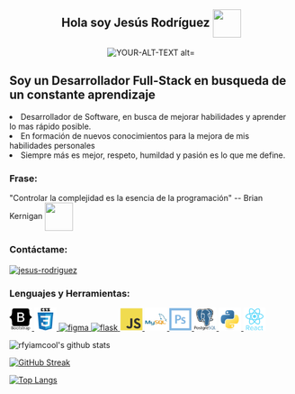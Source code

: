 <div id="header" align="center">

 ##                      Hola soy Jesús Rodríguez <img align="center" src="https://media.giphy.com/media/SWoSkN6DxTszqIKEqv/giphy.gif"  height="50" width="50" />
 </h1>
 </div>


<div id="header" align="center">
<picture class="w-25">
 <source media="(prefers-color-scheme: dark) alt="bootstrap" width="400" height="400"" srcset="https://media.giphy.com/media/doXBzUFJRxpaUbuaqz/giphy.gif">
 <source media="(prefers-color-scheme: light) alt="bootstrap" width="400" height="400"" srcset="https://media.giphy.com/media/doXBzUFJRxpaUbuaqz/giphy.gif">
 <img alt="YOUR-ALT-TEXT alt="bootstrap" width="400" height="400" " src="https://media.giphy.com/media/doXBzUFJRxpaUbuaqz/giphy.gif">
  
</picture>
 </div>
 


## Soy un Desarrollador Full-Stack en busqueda de un constante aprendizaje
<li>Desarrollador de Software, en busca de mejorar habilidades y aprender lo mas rápido posible.</li>
  <li> En formación de nuevos conocimientos para la mejora de mis habilidades personales</li>
<li>Siempre más es mejor, respeto, humildad y pasión es lo que me define.</li>

<h3 align="left">Frase:</h3>
<p align="left">
<p> "Controlar la complejidad es la esencia de la programación"
-- Brian Kernigan 
 <img align="center" src="https://media.giphy.com/media/dvsjHZc6P3oozpp9I4/giphy.gif"  height="50" width="50" />
</p>

</p>


<h3 align="left">Contáctame:</h3>
<p align="left">
<a href="https://linkedin.com/in/jesus-rodriguez-62a28316b/" target="blank"><img align="center" src="https://raw.githubusercontent.com/rahuldkjain/github-profile-readme-generator/master/src/images/icons/Social/linked-in-alt.svg" alt="jesus-rodriguez" height="30" width="40" /></a>
</p>




<h3 align="left">Lenguajes y Herramientas:</h3>
<p align="left"> <a href="https://getbootstrap.com" target="_blank" rel="noreferrer"> <img src="https://raw.githubusercontent.com/devicons/devicon/master/icons/bootstrap/bootstrap-plain-wordmark.svg" alt="bootstrap" width="40" height="40"/> </a> <a href="https://www.w3schools.com/css/" target="_blank" rel="noreferrer"> <img src="https://raw.githubusercontent.com/devicons/devicon/master/icons/css3/css3-original-wordmark.svg" alt="css3" width="40" height="40"/> </a> <a href="https://www.figma.com/" target="_blank" rel="noreferrer"> <img src="https://www.vectorlogo.zone/logos/figma/figma-icon.svg" alt="figma" width="40" height="40"/> </a> <a href="https://flask.palletsprojects.com/" target="_blank" rel="noreferrer"> <img src="https://www.vectorlogo.zone/logos/pocoo_flask/pocoo_flask-icon.svg" alt="flask" width="40" height="40"/> </a>  <a href="https://developer.mozilla.org/en-US/docs/Web/JavaScript" target="_blank" rel="noreferrer"> <img src="https://raw.githubusercontent.com/devicons/devicon/master/icons/javascript/javascript-original.svg" alt="javascript" width="40" height="40"/> </a> <a href="https://www.mysql.com/" target="_blank" rel="noreferrer"> <img src="https://raw.githubusercontent.com/devicons/devicon/master/icons/mysql/mysql-original-wordmark.svg" alt="mysql" width="40" height="40"/> </a> <a href="https://www.photoshop.com/en" target="_blank" rel="noreferrer"> <img src="https://raw.githubusercontent.com/devicons/devicon/master/icons/photoshop/photoshop-line.svg" alt="photoshop" width="40" height="40"/> </a> <a href="https://www.postgresql.org" target="_blank" rel="noreferrer"> <img src="https://raw.githubusercontent.com/devicons/devicon/master/icons/postgresql/postgresql-original-wordmark.svg" alt="postgresql" width="40" height="40"/> </a> <a href="https://www.python.org" target="_blank" rel="noreferrer"> <img src="https://raw.githubusercontent.com/devicons/devicon/master/icons/python/python-original.svg" alt="python" width="40" height="40"/> </a> <a href="https://reactjs.org/" target="_blank" rel="noreferrer"> <img src="https://raw.githubusercontent.com/devicons/devicon/master/icons/react/react-original-wordmark.svg" alt="react" width="40" height="40"/> </a> </p>


![rfyiamcool's github stats](https://github-readme-stats-git-masterrstaa-rickstaa.vercel.app/api?username=jesuse2r&show_icons=true&count_private=true&line_height=40&hide_border=true&theme=tokyonight)



[![GitHub Streak](http://github-readme-streak-stats.herokuapp.com?user=jesuse2r&theme=tokyonight&locale=es)](https://git.io/streak-stats)

[![Top Langs](https://github-readme-stats.vercel.app/api/top-langs/?username=jesuse2r&theme=tokyonight)](https://github.com/anuraghazra/github-readme-stats)





